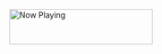 <a href="https://readme-spotify-2.taimoor-tariq.vercel.app/now-playing?open">
    <img src="https://readme-spotify-2.taimoor-tariq.vercel.app/now-playing" width="256" height="64" alt="Now Playing">
</a>

